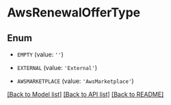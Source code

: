 # AwsRenewalOfferType


## Enum

* `EMPTY` (value: `''`)

* `EXTERNAL` (value: `'External'`)

* `AWSMARKETPLACE` (value: `'AwsMarketplace'`)

[[Back to Model list]](../README.md#documentation-for-models) [[Back to API list]](../README.md#documentation-for-api-endpoints) [[Back to README]](../README.md)


